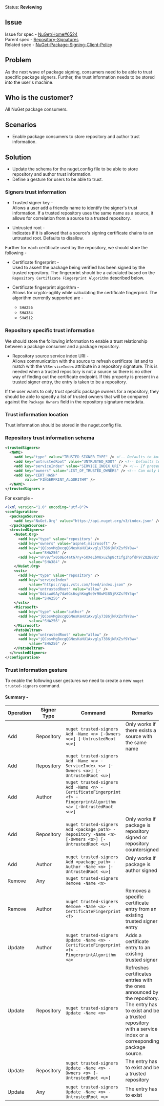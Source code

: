 Status: **Reviewing**

## Issue
Issue for spec - [NuGet/Home#6524](https://github.com/NuGet/Home/issues/6524)  
Parent spec - [Repository-Signatures](https://github.com/NuGet/Home/wiki/Repository-Signatures)  
Related spec - [NuGet-Package-Signing-Client-Policy](https://github.com/NuGet/Home/wiki/%5BSpec%5D-NuGet-Package-Signing-Client-Policy)

## Problem
As the next wave of package signing, consumers need to be able to trust specific package signers. Further, the trust information needs to be stored into the user's machine.

## Who is the customer?
All NuGet package consumers.

## Scenarios
* Enable package consumers to store repository and author trust information.

## Solution
* Update the schema for the nuget.config file to be able to store repository and author trust information.
* Define a gesture for users to be able to trust.

### Signers trust information

* Trusted signer key -  
Allows a user add a friendly name to identify the signer's trust information. If a trusted repository uses the same name as a source, it allows for correlation from a source to a trusted repository.

* Untrusted root -  
Indicates if it is allowed that a source's signing certificate chains to an untrusted root. Defaults to disallow.

Further for each certificate used by the repository, we should store the following - 

* Certificate fingerprint -  
Used to assert the package being verified has been signed by the trusted repository. The fingerprint should be a calculated based on the `Repository Certificate Fingerprint Algorithm` described below.


* Certificate fingerprint algorithm -  
Allows for crypto-agility while calculating the certificate fingerprint. The algorithm currently supported are - 
  * `SHA256`
  * `SHA384`
  * `SHA512`

### Repository specific trust information
We should store the following information to enable a trust relationship between a package consumer and a package repository.

* Repository source service index URI -  
Allows communication with the source to refresh certificate list and to match with the `V3ServiceIndex` attribute in a repository signature. This is needed when a trusted repository is not a source so there is no other way of finding out the certificate endpoint. If this property is present in a trusted signer entry, the entry is taken to be a repository.

If the user wants to only trust specific package owners for a repository, they should be able to specify a list of trusted owners that will be compared against the `Package Owners` field in the repository signature metadata.

### Trust information location
Trust information should be stored in the nuget.config file.

### Repository trust information schema
```xml
<trustedSigners>
  <NAME>
    <add key="type" value="TRUSTED_SIGNER_TYPE" /> <!-- Defaults to Author -->
    <add key="untrustedRoot" value="UNTRUSTED_ROOT" /> <!-- Defaults to disallow -->
    <add key="serviceIndex" value="SERVICE_INDEX_URI" /> <!-- If present then type is Repository -->
    <add key="owners" value="LIST_OF_TRUSTED_OWNERS" /> <!-- Can only be present if type is Repository -->
    <add key="CERT_HASH" 
         value="FINGERPRINT_ALGORITHM" />
  </NAME>
</trustedSigners >
```

For example -

```xml
<?xml version="1.0" encoding="utf-8"?>
<configuration>
  <packageSources>
    <add key="NuGet.Org" value="https://api.nuget.org/v3/index.json" />
  </packageSources>
  <trustedSigners>
    <NuGet.Org>
      <add key="type" value="repository" />
      <add key="owners" value="aspnet;microsoft" />
      <add key="jQCosvMgBxcgQGNesKaHU1Axvgly73B6jkRXZsf9Y8w=" 
           value="SHA256" />
      <add key="vPv9/fx05OEc4atG7ny+5KXeLbV8xuZhp8ct1fgIhpfdP97ZQ2B801YBaBP61zd=" 
           value="SHA384" />
    </NuGet.Org>
    <vsts>
      <add key="type" value="repository" />
      <add key="serviceIndex"
           value="https://api.vsts.com/feed/index.json" />
      <add key="untrustedRoot" value="allow" />
      <add key="OdiswAGAy7da6Gs6sghKmg9e9r90wM385jRXZsf9Y5q="
           value="SHA256" />
    </vsts>
    <Microsoft>
      <add key="type" value="author" />
      <add key="jQCosvMgBxcgQGNesKaHU1Axvgly73B6jkRXZsf9Y8w=" 
           value="SHA256" />
    </Microsoft>
    <PatoBeltran>
      <add key="untrustedRoot" value="allow" />
      <add key="jQCosvMgBxcgQGNesKaHU1Axvgly73B6jkRXZsf9Y8w=" 
           value="SHA256" />
    </PatoBeltran>
  </trustedSigners>
</configuration>
```

### Trust information gesture
To enable the following user gestures we need to create a new `nuget trusted-signers` command.
<br/>


#### Summary - 

| Operation | Signer Type | Command | Remarks |
| --- | --- | --- | --- |
| Add | Repository | `nuget trusted-signers Add -Name <n> [-Owners <o>] [-UntrustedRoot <u>]` | Only works if there exists a source with the same name |
| Add | Repository | `nuget trusted-signers Add -Name <n> -ServiceIndex <s> [-Owners <o>] [-UntrustedRoot <u>]` |
| Add | Author | `nuget trusted-signers Add -Name <n> -CertificateFingerprint <f> -FingerprintAlgorithm <a> [-UntrustedRoot <u>]` |
| Add | Repository | `nuget trusted-signers Add <package_path> -Repository -Name <n> [-Owners <o>] [-UntrustedRoot <u>]` | Only works if package is repository signed or repository countersigned |
| Add | Author | `nuget trusted-signers Add <package_path> -Author -Name <n> [-UntrustedRoot <u>]` | Only works if package is author signed |
| Remove | Any | `nuget trusted-signers Remove -Name <n>` |
| Remove | Author | `nuget trusted-signers Remove -Name <n> -CertificateFingerprint <f>` | Removes a specific certificate entry from an existing trusted signer entry |
| Update | Author | `nuget trusted-signers Update -Name <n> -CertificateFingerprint <f> -FingerprintAlgorithm <a>`| Adds a certificate entry to an existing trusted signer |
| Update | Repository | `nuget trusted-signers Update -Name <n>` | Refreshes certificates entries with the ones announced by the repository.<br />The entry has to exist and be a trusted repository with a service index or a corresponding package source. |
| Update | Repository | `nuget trusted-signers Update -Name <n> -Owners <o> [-UntrustedRoot <u>]` | The entry has to exist and be a trusted repository |
| Update | Any | `nuget trusted-signers Update -Name <n> -UntrustedRoot <u>` | The entry has to exist |